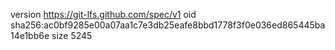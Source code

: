 version https://git-lfs.github.com/spec/v1
oid sha256:ac0bf9285e00a07aa1c7e3db25eafe8bbd1778f3f0e036ed865445ba14e1bb6e
size 5245
